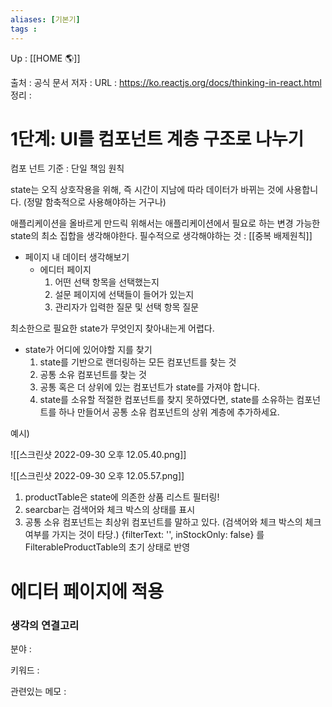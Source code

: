 ```yaml
---
aliases: [기본기]
tags : 
---
```

Up : [[HOME 🌎]]

출처 : 공식 문서
저자 : 
URL : https://ko.reactjs.org/docs/thinking-in-react.html
정리 : 

# 1단계: UI를 컴포넌트 계층 구조로 나누기

컴포 넌트 기준 : 단일 책임 원칙

state는 오직 상호작용을 위해, 즉 시간이 지남에 따라 데이터가 바뀌는 것에 사용합니다. (정말 함축적으로 사용해야하는 거구나)

애플리케이션을 올바르게 만드릭 위해서는 애플리케이션에서 필요로 하는 변경 가능한 state의 최소 집합을 생각해야한다.
필수적으로 생각해야하는 것 : [[중복 배제원칙]] 

- 페이지 내 데이터 생각해보기 
	- 에디터 페이지
		1. 어떤 선택 항목을 선택했는지
		2. 설문 페이지에 선택들이 들어가 있는지
		3. 관리자가 입력한 질문 및 선택 항목 질문

최소한으로 필요한 state가 무엇인지 찾아내는게 어렵다.

- state가 어디에 있어야할 지를 찾기
	1. state를 기반으로 랜더링하는 모든 컴포넌트를 찾는 것
	2. 공통 소유 컴포넌트를 찾는 것
	3. 공통 혹은 더 상위에 있는 컴포넌트가 state를 가져야 합니다.
	4. state를 소유할 적절한 컴포넌트를 찾지 못하였다면, state를 소유하는 컴포넌트를 하나 만들어서 공통 소유 컴포넌트의 상위 계층에 추가하세요.


예시)  

![[스크린샷 2022-09-30 오후 12.05.40.png]]

![[스크린샷 2022-09-30 오후 12.05.57.png]]

1. productTable은 state에 의존한 상품 리스트 필터링!
2. searcbar는 검색어와 체크 박스의 상태를 표시
3. 공통 소유 컴포넌트는 최상위 컴포넌트를 말하고 있다.
	(검색어와 체크 박스의 체크 여부를 가지는 것이 타당.)
	{filterText: '', inStockOnly: false} 를 FilterableProductTable의 초기 상태로 반영



# 에디터 페이지에 적용




### 생각의 연결고리
분야 :

키워드 :

관련있는 메모 :
